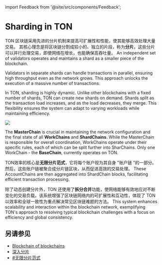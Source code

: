 import Feedback from '@site/src/components/Feedback';

# Sharding in TON

TON 区块链采用先进的分片机制来提高可扩展性和性能，使其能够高效处理大量交易。
其核心理念是将区块链分割成较小的、独立的片段，称为**分片**。这些分片可以并行处理交易，即使网络在增长，也能确保高吞吐量。 An independent set of validators operates and maintains a shard as a smaller piece of the blockchain.

Validators in separate shards can handle transactions in parallel, ensuring high throughput even as the network grows. This approach unlocks the execution of a massive number of transactions.

In TON, sharding is highly dynamic. Unlike other blockchains with a fixed number of shards, TON can create new shards on demand.
Shards split as the transaction load increases, and as the load decreases, they merge.
This flexibility ensures the system can adapt to varying workloads while maintaining efficiency.

![](/img/docs/blockchain-fundamentals/scheme.png)

The **MasterChain** is crucial in maintaining the network configuration and the final state of all **WorkChains** and **ShardChains**.
While the MasterChain is responsible for overall coordination, WorkChains operate under their specific rules, each of which can be split further into SharChains.
Only one WorkChain - the **BaseChain**, currently operates on TON.

TON效率的核心是**无限分片范式**，它将每个账户视为其自身 "账户链 "的一部分。
然后，这些账户链被聚合成分片链区块，从而促进高效的交易处理。
These AccountChains are then aggregated into ShardChain blocks, facilitating efficient transaction processing.

除了动态创建分片外，TON 还使用了**拆分合并**功能，使网络能够有效地应对不断变化的交易负载。该系统增强了区块链网络内的可扩展性和互动性，体现了 TON 以效率和全球一致性为重点解决常见区块链难题的方法。 This system enhances scalability and interaction within the blockchain network, exemplifying TON's approach to resolving typical blockchain challenges with a focus on efficiency and global consistency.

## 另请参见

- [Blockchain of blockchains](/v3/concepts/dive-into-ton/ton-blockchain/blockchain-of-blockchains/)
- [深入分片](/v3/documentation/smart-contracts/shards/shards-intro)
- [#无限分片范式](/v3/documentation/smart-contracts/shards/infinity-sharding-paradigm)

<Feedback />

